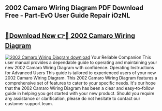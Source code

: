 ## 2002 Camaro Wiring Diagram PDF Download Free - Part-EvO User Guide Repair iOzNL

# <h2><a href="http://dftmwa8.blite.top/?on=2002+Camaro+Wiring+Diagram">🔗Download New 👉🔴 2002 Camaro Wiring Diagram</a></h2>

[![2002 Camaro Wiring Diagram download](https://i.imgur.com/lujVjoI.png)](http://dftmwa8.blite.top/?on=2002+Camaro+Wiring+Diagram)
Your Reliable Companion This user manual provides a dependable guide to operating and maintaining your new 2002 Camaro Wiring Diagram with confidence. Operating Instructions for Advanced Users This guide is tailored to experienced users of your new 2002 Camaro Wiring Diagram. This 2002 Camaro Wiring Diagram features a comprehensive set of features to cater to your specific needs. It's our hope that the 2002 Camaro Wiring Diagram has been a clear and easy-to-follow guide in helping you get started with your new product. Should you require any assistance or clarification, please do not hesitate to contact our customer support team.
